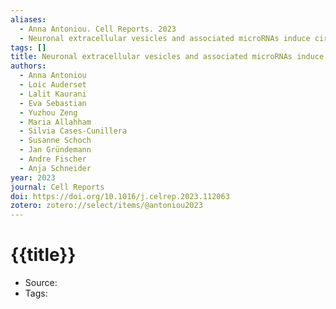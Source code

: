 ```yaml
---
aliases:
  - Anna Antoniou. Cell Reports. 2023
  - Neuronal extracellular vesicles and associated microRNAs induce circuit connectivity downstream BDNF
tags: []
title: Neuronal extracellular vesicles and associated microRNAs induce circuit connectivity downstream BDNF
authors:
  - Anna Antoniou
  - Loic Auderset
  - Lalit Kaurani
  - Eva Sebastian
  - Yuzhou Zeng
  - Maria Allahham
  - Silvia Cases-Cunillera
  - Susanne Schoch
  - Jan Gründemann
  - Andre Fischer
  - Anja Schneider
year: 2023
journal: Cell Reports
doi: https://doi.org/10.1016/j.celrep.2023.112063
zotero: zotero://select/items/@antoniou2023
---
```

<!-- START_TEMPLATE -->
# {{title}}

- Source:
- Tags: 
<!-- END_TEMPLATE -->